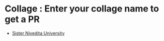 # Collage : Enter your collage name to get a PR

<!-- prettier-ignore-start -->
- [Sister Nivedita University](https://github.com/arpan-mondal)

